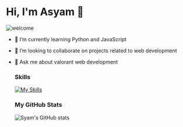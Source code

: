 # Hi, I'm Asyam 👋

![welcome](gambar/profil%20github2.png)

- 🌱 I’m currently learning Python and JavaScript
- 👯 I’m looking to collaborate on projects related to web development
- 💬 Ask me about valorant web development

   ###  Skills
   [![My Skills](https://skillicons.dev/icons?i=html,css,python,figma&theme=dark)](https://skillicons.dev)

   ### My GitHub Stats
   ![Syam's GitHub stats](https://github-readme-stats.vercel.app/api?username=Syam1324&show_icons=true&theme=tokyonight)
